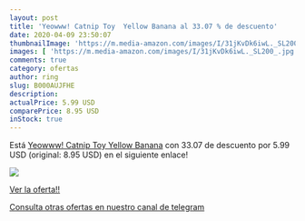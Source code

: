```yaml
---
layout: post
title: 'Yeowww! Catnip Toy  Yellow Banana al 33.07 % de descuento'
date: 2020-04-09 23:50:07
thumbnailImage: 'https://m.media-amazon.com/images/I/31jKvDk6iwL._SL200_.jpg'
images: [ 'https://m.media-amazon.com/images/I/31jKvDk6iwL._SL200_.jpg' ]
comments: true
category: ofertas
author: ring
slug: B000AUJFHE
description:
actualPrice: 5.99 USD
comparePrice: 8.95 USD
inStock: true
---
```


Está [Yeowww! Catnip Toy  Yellow Banana](https://www.amazon.com/dp/B000AUJFHE/?tag=redken08-20) con 33.07 de descuento por 5.99 USD (original: 8.95 USD) en el siguiente enlace!

[![](https://m.media-amazon.com/images/I/31jKvDk6iwL._SL200_.jpg)](https://www.amazon.com/dp/B000AUJFHE/?tag=redken08-20)

[Ver la oferta!!](https://www.amazon.com/dp/B000AUJFHE/?tag=redken08-20)

[Consulta otras ofertas en nuestro canal de telegram](https://t.me/s/ofertas25)
